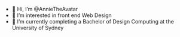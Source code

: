 - 👋 Hi, I’m @AnnieTheAvatar
- 👀 I’m interested in front end Web Design
- 🌱 I’m currently completing a Bachelor of Design Computing at the University of Sydney
